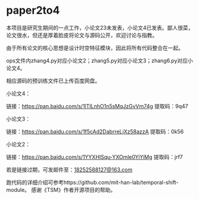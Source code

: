 # paper2to4
本项目是研究生期间的一点工作，小论文23未发表，小论文4已发表。鄙人很菜，论文很水，但还是厚着脸皮将论文与源码公开，欢迎讨论与指教。

由于所有论文的核心思想是设计时空特征模块，因此将所有代码整合在一起。

ops文件内zhang4.py对应小论文2；zhang5.py对应小论文3；zhang6.py对应小论文4。

相应源码的预训练文件已上传百度网盘。

小论文4：

链接：https://pan.baidu.com/s/1lTILnhO1n5sMqJzGvVm74g 提取码：9q47 

小论文3：

链接：https://pan.baidu.com/s/1f5cAd2DabrreLjXz58azzA 提取码：0k56 

小论文2：

链接：https://pan.baidu.com/s/1YYXHISqu-YXOmle0YiYiMg 提取码：jrf7 

若是链接过期，可发邮件至：18252588127@163.com

跑代码的详细介绍可参考https://github.com/mit-han-lab/temporal-shift-module。 感谢《TSM》作者开源项目的帮助。

